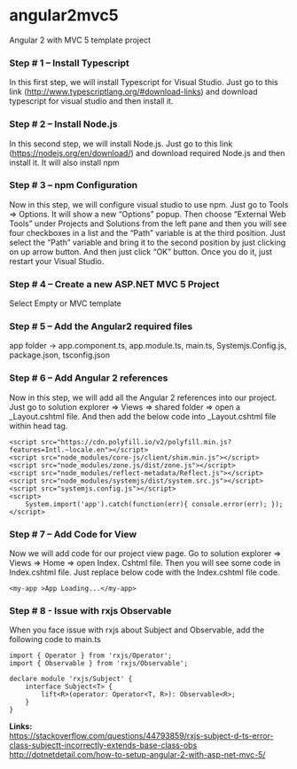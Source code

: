 # angular2mvc5
Angular 2 with MVC 5 template project

### Step # 1 – Install Typescript
In this first step, we will install Typescript for Visual Studio. Just go to this link (http://www.typescriptlang.org/#download-links) and download typescript for visual studio and then install it.

### Step # 2 – Install Node.js
In this second step, we will install Node.js. Just go to this link (https://nodejs.org/en/download/) and download required Node.js and then install it. It will also install npm

### Step # 3 – npm Configuration
Now in this step, we will configure visual studio to use npm. Just go to Tools => Options. It will show a new “Options” popup.
Then choose “External Web Tools” under Projects and Solutions from the left pane and then you will see four checkboxes in a list and the “Path” variable is at the third position. Just select the “Path” variable and bring it to the second position by just clicking on up arrow button. And then just click “OK” button. Once you do it, just restart your Visual Studio.

### Step # 4 – Create a new ASP.NET MVC 5 Project
Select Empty or MVC template

### Step # 5 – Add the Angular2 required files
app folder -> app.component.ts, app.module.ts, main.ts, Systemjs.Config.js, package.json, tsconfig.json 

### Step # 6 – Add Angular 2 references 
Now in this step, we will add all the Angular 2 references into our project.
Just go to solution explorer => Views => shared folder => open a _Layout.cshtml file. And then add the below code into _Layout.cshtml file within head tag.

    <script src="https://cdn.polyfill.io/v2/polyfill.min.js?features=Intl.~locale.en"></script>
    <script src="node_modules/core-js/client/shim.min.js"></script>
    <script src="node_modules/zone.js/dist/zone.js"></script>
    <script src="node_modules/reflect-metadata/Reflect.js"></script>
    <script src="node_modules/systemjs/dist/system.src.js"></script>
    <script src="systemjs.config.js"></script>
    <script>
        System.import('app').catch(function(err){ console.error(err); });
    </script>

### Step # 7 – Add Code for View
Now we will add code for our project view page. Go to solution explorer => Views => Home => open Index. Cshtml file. Then you will see some code in Index.cshtml file. Just replace below code with the Index.cshtml file code.

    <my-app >App Loading...</my-app>

### Step # 8 - Issue with  rxjs Observable
When you face issue with rxjs about Subject and Observable, add the following code to main.ts

    import { Operator } from 'rxjs/Operator';
    import { Observable } from 'rxjs/Observable';
    
    declare module 'rxjs/Subject' {
        interface Subject<T> {
            lift<R>(operator: Operator<T, R>): Observable<R>;
        }
    }


**Links:**  
https://stackoverflow.com/questions/44793859/rxjs-subject-d-ts-error-class-subjectt-incorrectly-extends-base-class-obs
http://dotnetdetail.com/how-to-setup-angular-2-with-asp-net-mvc-5/
